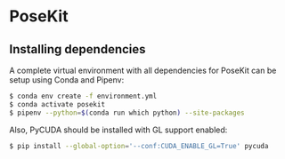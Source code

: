 # PoseKit

## Installing dependencies

A complete virtual environment with all dependencies for PoseKit can be setup using Conda and
Pipenv:

```bash
$ conda env create -f environment.yml
$ conda activate posekit
$ pipenv --python=$(conda run which python) --site-packages
```

Also, PyCUDA should be installed with GL support enabled:

```bash
$ pip install --global-option='--conf:CUDA_ENABLE_GL=True' pycuda
```
